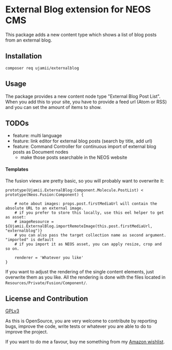 # External Blog extension for NEOS CMS

This package adds a new content type which shows a list of blog posts from an external blog. 

## Installation

```shell
composer req ujamii/externalblog
```

## Usage

The package provides a new content node type "External Blog Post List". When you add this
to your site, you have to provide a feed url (Atom or RSS) and you can set the amount of items
to show.

## TODOs

- feature: multi language
- feature: link editor for external blog posts (search by title, add url)
- feature: Command Controller for continuous import of external blog posts as Document nodes
  - make those posts searchable in the NEOS website

#### Templates

The fusion views are pretty basic, so you will probably want to overwrite it:

```neosfusion
prototype(Ujamii.ExternalBlog:Component.Molecule.PostList) < prototype(Neos.Fusion:Component) {

    # note about images: props.post.firstMediaUrl will contain the absolute URL to an external image.
    # if you prefer to store this locally, use this eel helper to get as asset:
    # imageResource = ${Ujamii.ExternalBlog.importRemoteImage(this.post.firstMediaUrl, "externalblog")}
    # you can also pass the target collection name as second argument. "imported" is default
    # if you import it as NEOS asset, you can apply resize, crop and so on. 
    
    renderer = 'Whatever you like'
}
```

If you want to adjust the rendering of the single content elements, just overwrite them as you like.
All the rendering is done with the files located in `Resources/Private/Fusion/Component/`.

## License and Contribution

[GPLv3](LICENSE)

As this is OpenSource, you are very welcome to contribute by reporting bugs, improve the code, write tests or
whatever you are able to do to improve the project.

If you want to do me a favour, buy me something from my [Amazon wishlist](https://www.amazon.de/registry/wishlist/2C7LSRMLEAD4F).
